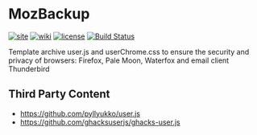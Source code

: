 <!--
This file is part of the MozBackup project,
Copyright (c) 2018 Bogachenko Vyacheslav

MozBackup is a free project: you can distribute it and/or modify
it in accordance with the MIT license published by the Massachusetts Institute of Technology.

The MozBackup project is distributed in the hope that it will be useful,
and is provided "AS IS", WITHOUT ANY WARRANTY, EXPRESSLY EXPRESSED OR IMPLIED.
WE ARE NOT RESPONSIBLE FOR ANY DAMAGES DUE TO THE USE OF THIS PROJECT OR ITS PARTS.
For more information, see the MIT license.

Author: Bogachenko Vyacheslav <https://github.com/bogachenko>
Email: bogachenkove@gmail.com
Github: https://github.com/bogachenko/mozbackup/
Last modified: 26 November 2018
License: MIT <https://github.com/bogachenko/mozbackup/blob/master/LICENSE.md>
Problem reports: https://github.com/bogachenko/mozbackup/issues
Title: README.md
URL: https://github.com/bogachenko/mozbackup/blob/master/README.md
Wiki: https://github.com/bogachenko/mozbackup/wiki

Download the entire MozBackup project at https://github.com/bogachenko/mozbackup/archive/master.zip -->

# MozBackup
[![site](https://img.shields.io/badge/site-up-%233fb912.svg)](https://bogachenko.github.io/mozbackup/)
[![wiki](https://img.shields.io/badge/wiki-up-%233fb912.svg)](https://github.com/bogachenko/mozbackup/wiki)
[![license](https://img.shields.io/badge/license-MIT-%233fb912.svg)](https://raw.githubusercontent.com/bogachenko/mozbackup/master/LICENSE.md)
[![Build Status](https://travis-ci.org/bogachenko/mozbackup.svg?branch=master)](https://travis-ci.org/bogachenko/mozbackup)

Template archive user.js and userChrome.css to ensure the security and privacy of browsers: Firefox, Pale Moon, Waterfox and email client Thunderbird

## Third Party Content
* <https://github.com/pyllyukko/user.js>
* <https://github.com/ghacksuserjs/ghacks-user.js>